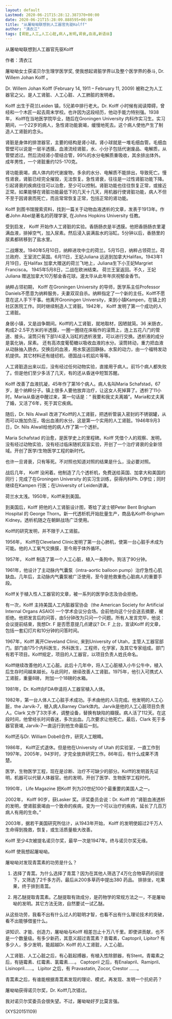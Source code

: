 ```yaml
---
layout: default
Lastmod: 2020-06-21T15:28:12.387370+00:00
date: 2020-06-21T15:28:09.888595+00:00
title: "从屠呦呦联想到人工器官先驱Kolff"
author: "清衣江"
tags: [肾脏,人工,人工心脏,病人,发明,肾衰,血液,新语丝]
---
```


从屠呦呦联想到人工器官先驱Kolff

作者：清衣江

屠呦呦女士获诺贝尔生理学医学奖, 使我想起肾脏学界以及整个医学界的泰斗, Dr. Willem Johan Kolff 。

Dr. Willem Johan Kolff (February 14, 1911 – February 11, 2009) 被称之为人工器官之父。是人工肾脏、人工心脏、人工肺脏的发明者。

Kolff 出生于荷兰Leiden 镇，5兄弟中排行老大。Dr. Kolff 小时候有阅读障碍，曾经和一个木匠一起去周末学校。也许因为这段经历，他动手能力特别强。1938 年， Kolff在当地医学院毕业，随后在Groningen University 内科作实习生。实习期间，一个22岁的病人，急性肾功能衰竭，缓慢地死去。这个病人使他产生了制造人工肾脏的念头。

肾脏是身体的排泄器官，主要的结构是肾小球。肾小球就是一堆毛细血管。毛细血管壁可以说是一层半透膜。血液流经肾脏，水、小分子包括代谢废品、电解质，从管壁滤过。然后流经肾小管结合管，99%的水分电解质重吸收，其余排出体外。成年男性，一个肾脏重约125-170克。

肾功能衰竭，病人体内的代谢废物，多余的水分、电解质不能排出，导致死亡。慢性肾衰，肾脏已经完全摧毁，无法恢复。急性肾衰，往往是一过性肾脏功能下降。引起肾衰的疾病往往可以治愈，至少可以控制。肾脏功能也往往恢复正常，或接近正常。如果能够在肾脏功能最低下的几天十几天，用机器行使肾脏功能，病人不但不至于因肾衰而死亡，而且常常恢复正常，包括正常的肾功能。

Kolff 到图书馆搜索资料，找到一篇关于动物血液透析的文章，发表于1913年。作者John Abel是著名的药理学家, 在Johns Hopkins University 任教。

受到启发， Kolff 开始作人工肾脏的实验。香肠肠衣是半透膜。他把香肠肠衣里灌满血液，排掉空气，加入尿素。然后浸入装满盐水的浴缸。5分钟以后，香肠里的尿素都转移到了盐水里。

二战爆发。1940年5月10日，纳粹进攻中立的荷兰。5月15日，纳粹占领荷兰。荷兰政府、王室流亡英国。6月11日，王妃Juliana 远逃到加拿大Halifax。1943年1月19日，在Halifax 加拿大赠送的荷兰飞地上，Juliana生下小王妃Margriet Francisca。 1945年5月8日，二战在欧洲结束。 荷兰王室返回。不久，王妃Juliana 赠送加拿大10万郁金香花球。渥太华从此年年庆祝郁金香节。

纳粹占领初期， Kolff 在Groningen University 的导师，医学系主任Professor Daniels不愿意为纳粹服务，夫妻双双自杀。纳粹指定了一个新的主任。Kolff不愿意在这人手下干事。他离开Groningen University，来到小镇Kampen，在镇上的社区医院工作。同时继续制造人工肾脏。1942年， Kolff 发明了第一个成功的人工肾脏。

身居小镇，又是战争期间。Kolff的人工肾脏，就地取材，因陋就简。36 米肠衣，构成2-2.5平方米的半透膜，一圈一圈绕在床板作的滚筒上，连上五花八门的管道、接头。滚筒只有下部1/4浸入浴缸的透析液里，可以进行交换。透析液的成分是氯化钠，尿素。 还有高浓度葡萄糖以吸收血液的水分。滚筒转动，重力把血液从动脉抽入肠衣。交换后的血液，用水泵送回静脉。水泵的动力，由一个福特发动机提供。其它材料还有缝纫机、德国战斗机铝片等等。

人工肾脏造出来以后，没有经过任何动物实验，直接用于病人。前15个病人都失败了。但是他们至少多活了几天，有的还从昏迷中短暂苏醒。

Kolff 改善了血液抗凝，45年作了第16个病人。病人名叫Maria Schafstad，67岁，是个纳粹分子。镇上很多人要他放弃治疗，让这女人死掉算了。透析了11小时。Maria从昏迷中醒过来，第一句话是：“ 我要和我丈夫离婚”。Maria和丈夫离了婚，又活了6年，死于其它疾病。

随后，Dr. Nils Alwall 改进了Kolff的人工肾脏，把透析管装入密封的不锈钢罐，从而可以施加负压，吸出血液的水分。这是第一个实用的人工肾脏。1946年9月3日，Dr. Nils Alwall给他的病人作了第一个透析。

Maria Schafstad 的治愈，是医学史上的里程碑。Kolff 凭借个人的观察、发明，没有经过动物实验，没有经过临床随机双盲实验，开创了一个治疗肾衰的全新领域。开创了医学/生物医学工程的新时代。

也许一旦肾衰，只有等死。不对照也知道对照的结果是什么，没必要对照。

战后几年， Kolff 没闲着。他制造了几个透析机，免费送给英国、加拿大和美国的同行；完成了在Groningen University 的实习生训练，获得内科Ph. D学位；同时继续在Kampen 行医；在University of Leiden讲课。

荷兰水太浅。1950年，Kolff来到美国。

到美国后，Kolff 把他的人工肾脏设计图，寄给了波士顿Peter Bent Brigham Hospital 的 George Thorn。新一代透析机开始批量生产，商品名Kolff-Brigham Kidney。透析机随之在朝鲜战场广泛使用。

Kolff的研究发明，并不限于人工肾脏。

1956年， Kolff在Cleveland Clinic发明了第一台心肺机，使第一台心脏手术成为可能。他的人工氧气交换膜，至今用于体外循环。

1957年， Kolff 制造了第一个人工心脏，植入一条狗中。狗活了90分钟。

1961年，他设计了主动脉内气囊泵（intra-aortic balloon pump）治疗急性心肌缺血。几年后，主动脉内气囊泵被广泛使用，至今是抢救重危心脏病人的重要手段。

Kolff关于植入性人工器官的文章，被一系列的医学杂志及协会拒绝。

有一次，Kolff 主持美国人工内脏器官协会（the American Society for Artificial Internal Organs ASAIO) 一个学术会议分会场。会前他向这个分会送去摘要，被拒绝。他把发言后的问答，由5分钟改为只问一个问题。所有人发言完毕，他说：会议提前结束，我想Dr. F 是否愿意提几点建议? Dr. F 上台，宣读Kolff 的文章，包括一套幻灯片和10分钟的问答时间。

1967年，Kolff 离开Cleveland Clinic, 来到University of Utah，主管人工器官部门。部门由175个内科医生，外科医生，工程师，化学家，及其它专家组成。部门有若干项目。Kolff规定，项目的人工器官，以项目负责人姓氏命名。

Kolff继续改善他的人工心脏。此后十几年中，将人工心脏植入小牛公牛中，植入后生存时间越来越长。与此同时，继续改善人工肾脏。1975年，他引入可携式人工肾脏，重量8磅， 附加一个18磅的水箱。

1981年，Dr. Kolff向FDA申请将人工器官植入人体。

1982年，第一台人体人工心脏手术成功。手术由他的人马完成。他发明的人工心脏，the Jarvik-7，植入病人Barney Clark体内。Jarvik是他的人工心脏项目负责人。Clark 又作了3次手术，调整设备，替换有缺陷的瓣膜。病人活了112天。在这段时间，他曾经长时间昏迷，多次出血。几次要求让他死亡。最后，Clark 死于多器官衰竭, Jarvik-7一直运行到他生命最后一刻。

Kolff还与Dr. William Dobell合作，研究人工眼睛。

1986年， Kolff正式退休。但是他在University of Utah 的实验室，一直工作到1997年。2005年，94岁时，才完全放弃研究工作。86年后，有什么成果不清楚。

医学，生物医学工程，现在是诊断、治疗不可缺少的部分。Kolff的发明首先证明，机器可以代替人体器官。他的发明，开创了医学、生物医学工程时代。

1990年， Life Magazine 把Kolff 列为20世纪100个最重要的美国人之一。

2002年， Kolff 90岁，获Lasker 奖。评奖委员会说：Dr. Kolff 的 “肾脏血液透析的发明，使肾脏衰竭由一个致命的疾病，变为一个可以治疗的疾病，延长了几百万病人有用的生命。”

2003年，据若干美国研究所估计，从1943年开始， Kolff 的发明使超过2千万人生命得到挽救，恢复，或生活质量极大改善。

Kolff 至少4次被提名诺贝尔奖，最早一次是1947年。终与诺贝尔奖无缘。

Kolff 使我想起屠呦呦。

屠呦呦对发现青蒿素的功劳是什么？

1. 选择了青蒿。为什么选择了青蒿？因为在其他人筛选了4万化合物草药的前提下，又筛选了2千多方药，最后从200多草药中提出380 药品。 排排坐，吃果果，终于排到青蒿。

2. 用乙醚提取青蒿素。乙醚提取有效成分，是药物学的常规方法之一，不是屠呦呦的发明。其它方法无效，自然要试一试乙醚。

从这些功劳，我看不出有什么过人的聪明才智，也看不出有什么理论技术的突破，看不出能够借鉴什么。

讲知识、才能、创造力，屠呦呦与Kolff 相差岂止十万八千里。即使讲贡献，也不是一个数量级。有多少新药，其意义超过青蒿素？青霉素，Captopril, Lipitor? 有多少人，多少发明，能超越Dr. Kolff 的人工肾脏，人工心脏。

人工肾脏、人工心脏之后，有心脏起搏器，有植入性除颤器，有Stent。青霉素之后，有链霉素、红霉素、氯霉素…..。 Captopril 之后，有Enalapril、Ramipril、Lisinopril……。 Lipitor 之后，有 Pravastatin, Zocor, Crestor ……。

青蒿素之后，有谁能根据青蒿素发现的理论、模式，再发现、发明一个抗疟药？

屠呦呦获得诺贝尔奖，Dr. Kolff几次错过。

我对诺贝尔奖委员会很失望。不过，屠呦呦好歹比莫言强。

(XYS20151109)


